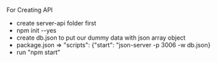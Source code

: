 For Creating API
- create server-api folder first
- npm init --yes
- create db.json to put our dummy data with json array object
- package.json => "scripts": {"start": "json-server -p 3006 -w db.json}
- run "npm start"
